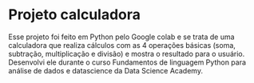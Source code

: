 # Projeto calculadora

Esse projeto foi feito em Python pelo Google colab e se trata de uma calculadora que realiza cálculos com as 4 operações básicas (soma, subtração, multiplicação e divisão) e mostra o resultado para o usuário.
Desenvolvi ele durante o curso Fundamentos de linguagem Python para análise de dados e datascience da Data Science Academy.
